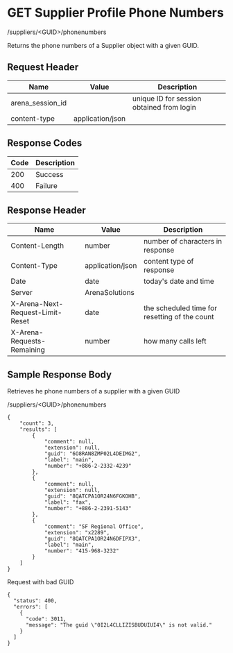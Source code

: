 # GET Supplier Profile Phone Numbers
/suppliers/&lt;GUID&gt;/phonenumbers

Returns the phone numbers of a Supplier object with a given GUID.

## Request Header

| Name  | Value  | Description  |
|  --- |  --- |  --- | 
| arena_session_id  |   | unique ID for session obtained from login  |
| content-type  | application/json  |   |

## Response Codes

| Code  | Description  |
|  --- |  --- | 
| 200  | Success  |
| 400  | Failure  |

## Response Header

| Name  | Value  | Description  |
|  --- |  --- |  --- | 
| Content-Length  | number  | number of characters in response  |
| Content-Type  | application/json  | content type of response  |
| Date  | date  | today's date and time  |
| Server  | ArenaSolutions  |   |
| X-Arena-Next-Request-Limit-Reset   | date  | the scheduled time for resetting of the count  |
| X-Arena-Requests-Remaining   | number  | how many calls left  |

## Sample Response Body
Retrieves he phone numbers of a supplier with a given GUID

/suppliers/&lt;GUID&gt;/phonenumbers

```
{ 
    "count": 3,
    "results": [
        {
            "comment": null,
            "extension": null,
            "guid": "6O8RAN8ZMP02L4DEIMG2",
            "label": "main",
            "number": "+886-2-2332-4239"
        },
        {
            "comment": null,
            "extension": null,
            "guid": "8QATCPA1OR24N6FGKOHB",
            "label": "fax",
            "number": "+886-2-2391-5143"
        },
        {
            "comment": "SF Regional Office",
            "extension": "x2289",
            "guid": "8QATCPA1OR24N6DFIPX3",
            "label": "main",
            "number": "415-968-3232"
        }
    ]
}         
```
Request with bad GUID

```
{
  "status": 400,
  "errors": [
    {
      "code": 3011,
      "message": "The guid \"0I2L4CLLIZISBUDUIUI4\" is not valid."
    }
  ]
}
```
